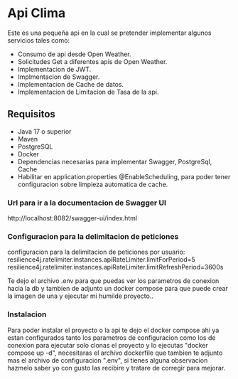 # Api Clima

Este es una pequeña api en la cual se pretender implementar algunos servicios tales como:

- Consumo de api desde Open Weather.
- Solicitudes Get a diferentes apis de Open Weather.
- Implementacion de JWT.
- Implmentacion de Swagger.
- Implementacion de Cache de datos.
- Implementacion de Limitacion de Tasa de la api.

## Requisitos

- Java 17 o superior
- Maven
- PostgreSQL
- Docker
- Dependencias necesarias para implementar Swagger, PostgreSql, Cache
- Habilitar en application.properties @EnableScheduling, para poder tener configuracion sobre limpieza automatica de cache.

### Url para ir a la documentacion de Swagger UI

http://localhost:8082/swagger-ui/index.html

### Configuracion para la delimitacion de peticiones

configuracion para la delimitacion de peticiones por usuario:
resilience4j.ratelimiter.instances.apiRateLimiter.limitForPeriod=5
resilience4j.ratelimiter.instances.apiRateLimiter.limitRefreshPeriod=3600s

Te dejo el archivo .env para que puedas ver los parametros de conexion hacia la db y tambien de adjunto un docker compose para que puede crear la imagen de una y ejecutar mi humilde proyecto..

### Instalacion

Para poder instalar el proyecto o la api te dejo el docker compose ahi ya estan configurados tanto los parametros de configuracion como los
de conexion para ejecutar solo clonas el proyecto y lo ejecutas "docker compose up -d", necesitaras el archivo dockerfile que tambien te adjunto mas el archivo de configuracion ".env", si tienes alguna observacion hazmelo saber yo con gusto las recibire y tratare de corregir para mejorar.
